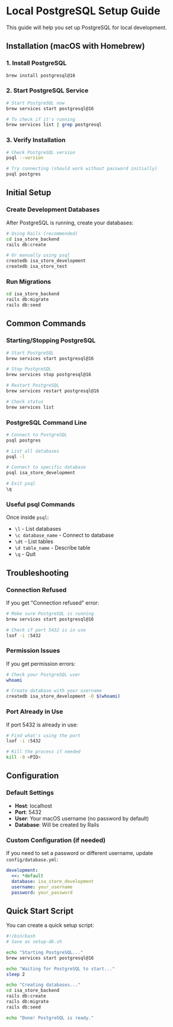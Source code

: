 # Local PostgreSQL Setup Guide

This guide will help you set up PostgreSQL for local development.

## Installation (macOS with Homebrew)

### 1. Install PostgreSQL

```bash
brew install postgresql@16
```

### 2. Start PostgreSQL Service

```bash
# Start PostgreSQL now
brew services start postgresql@16

# To check if it's running
brew services list | grep postgresql
```

### 3. Verify Installation

```bash
# Check PostgreSQL version
psql --version

# Try connecting (should work without password initially)
psql postgres
```

## Initial Setup

### Create Development Databases

After PostgreSQL is running, create your databases:

```bash
# Using Rails (recommended)
cd isa_store_backend
rails db:create

# Or manually using psql
createdb isa_store_development
createdb isa_store_test
```

### Run Migrations

```bash
cd isa_store_backend
rails db:migrate
rails db:seed
```

## Common Commands

### Starting/Stopping PostgreSQL

```bash
# Start PostgreSQL
brew services start postgresql@16

# Stop PostgreSQL
brew services stop postgresql@16

# Restart PostgreSQL
brew services restart postgresql@16

# Check status
brew services list
```

### PostgreSQL Command Line

```bash
# Connect to PostgreSQL
psql postgres

# List all databases
psql -l

# Connect to specific database
psql isa_store_development

# Exit psql
\q
```

### Useful psql Commands

Once inside `psql`:
- `\l` - List databases
- `\c database_name` - Connect to database
- `\dt` - List tables
- `\d table_name` - Describe table
- `\q` - Quit

## Troubleshooting

### Connection Refused

If you get "Connection refused" error:
```bash
# Make sure PostgreSQL is running
brew services start postgresql@16

# Check if port 5432 is in use
lsof -i :5432
```

### Permission Issues

If you get permission errors:
```bash
# Check your PostgreSQL user
whoami

# Create database with your username
createdb isa_store_development -O $(whoami)
```

### Port Already in Use

If port 5432 is already in use:
```bash
# Find what's using the port
lsof -i :5432

# Kill the process if needed
kill -9 <PID>
```

## Configuration

### Default Settings

- **Host**: localhost
- **Port**: 5432
- **User**: Your macOS username (no password by default)
- **Database**: Will be created by Rails

### Custom Configuration (if needed)

If you need to set a password or different username, update `config/database.yml`:

```yaml
development:
  <<: *default
  database: isa_store_development
  username: your_username
  password: your_password
```

## Quick Start Script

You can create a quick setup script:

```bash
#!/bin/bash
# Save as setup-db.sh

echo "Starting PostgreSQL..."
brew services start postgresql@16

echo "Waiting for PostgreSQL to start..."
sleep 2

echo "Creating databases..."
cd isa_store_backend
rails db:create
rails db:migrate
rails db:seed

echo "Done! PostgreSQL is ready."
```







